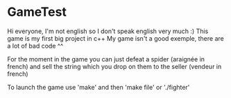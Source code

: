 # GameTest
Hi everyone, I'm not english so I don't speak english very much :)
This game is my first big project in c++
My game isn't a good exemple, there are a lot of bad code ^^

For the moment in the game you can just defeat a spider (araignée in french) 
  and sell the string which you drop on them to the seller (vendeur in french)

To launch the game use 'make' and then 'make file' or './fighter'
